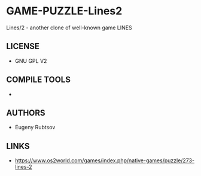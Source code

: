 # GAME-PUZZLE-Lines2
Lines/2 - another clone of well-known game LINES

## LICENSE
* GNU GPL V2

## COMPILE TOOLS
* 
 
## AUTHORS
* Eugeny Rubtsov

## LINKS
* https://www.os2world.com/games/index.php/native-games/puzzle/273-lines-2
